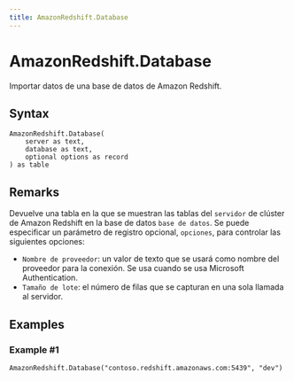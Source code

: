 ```yaml
---
title: AmazonRedshift.Database
---
```


# AmazonRedshift.Database


Importar datos de una base de datos de Amazon Redshift.


## Syntax

```powerquery
AmazonRedshift.Database(
    server as text,
    database as text,
    optional options as record
) as table
```


## Remarks

Devuelve una tabla en la que se muestran las tablas del <code>servidor</code> de clúster de Amazon Redshift en la base de datos <code>base de datos</code>.  Se puede especificar un parámetro de registro opcional, <code>opciones</code>, para controlar las siguientes opciones:<ul><li><code>Nombre de proveedor</code>: un valor de texto que se usará como nombre del proveedor para la conexión. Se usa cuando se usa Microsoft Authentication.</li><li><code>Tamaño de lote</code>: el número de filas que se capturan en una sola llamada al servidor.</li></ul>  


## Examples

### Example #1 

```powerquery
AmazonRedshift.Database("contoso.redshift.amazonaws.com:5439", "dev")
```



